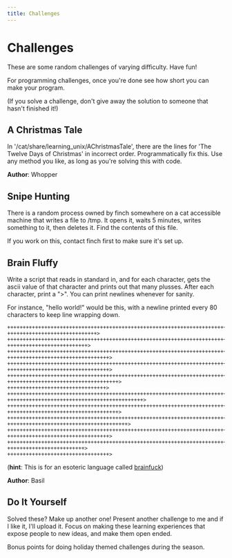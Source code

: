 ```yaml
---
title: Challenges
---
```


Challenges
==========

These are some random challenges of varying difficulty. Have fun!

For programming challenges, once you're done see how short you can make your program.

(If you solve a challenge, don't give away the solution to someone that hasn't
finished it!)

A Christmas Tale
----------------

In '/cat/share/learning\_unix/AChristmasTale', there are the lines for 
'The Twelve Days of Christmas' in incorrect order. Programmatically fix this.
Use any method you like, as long as you're solving this with code.

**Author**: Whopper

Snipe Hunting
-------------

There is a random process owned by finch somewhere on a cat accessible machine
that writes a file to /tmp. It opens it, waits 5 minutes, writes something to
it, then deletes it. Find the contents of this file.

If you work on this, contact finch first to make sure it's set up.

Brain Fluffy
------------

Write a script that reads in standard in, and for each character, gets the
ascii value of that character and prints out that many plusses. After each
character, print a ">". You can print newlines whenever for sanity.

For instance, "hello world!" would be this, with a newline printed every 80
characters to keep line wrapping down.

    +++++++++++++++++++++++++++++++++++++++++++++++++++++++++++++++++++++++++++
    +++++++++++++++++++++++++++++>
    +++++++++++++++++++++++++++++++++++++++++++++++++++++++++++++++++++++++++++
    ++++++++++++++++++++++++++>
    +++++++++++++++++++++++++++++++++++++++++++++++++++++++++++++++++++++++++++
    +++++++++++++++++++++++++++++++++>
    +++++++++++++++++++++++++++++++++++++++++++++++++++++++++++++++++++++++++++
    +++++++++++++++++++++++++++++++++>
    +++++++++++++++++++++++++++++++++++++++++++++++++++++++++++++++++++++++++++
    ++++++++++++++++++++++++++++++++++++>
    ++++++++++++++++++++++++++++++++>
    +++++++++++++++++++++++++++++++++++++++++++++++++++++++++++++++++++++++++++
    ++++++++++++++++++++++++++++++++++++++++++++>
    +++++++++++++++++++++++++++++++++++++++++++++++++++++++++++++++++++++++++++
    ++++++++++++++++++++++++++++++++++++>
    +++++++++++++++++++++++++++++++++++++++++++++++++++++++++++++++++++++++++++
    +++++++++++++++++++++++++++++++++++++++>
    +++++++++++++++++++++++++++++++++++++++++++++++++++++++++++++++++++++++++++
    +++++++++++++++++++++++++++++++++>
    +++++++++++++++++++++++++++++++++++++++++++++++++++++++++++++++++++++++++++
    +++++++++++++++++++++++++>
    +++++++++++++++++++++++++++++++++>

(**hint**: This is for an esoteric language called [brainfuck](http://en.wikipedia.org/wiki/Brainfuck))

**Author**: Basil

Do It Yourself
--------------

Solved these? Make up another one! Present another challenge to me and if I
like it, I'll upload it. Focus on making these learning experiences that expose
people to new ideas, and make them open ended.

Bonus points for doing holiday themed challenges during the season.
